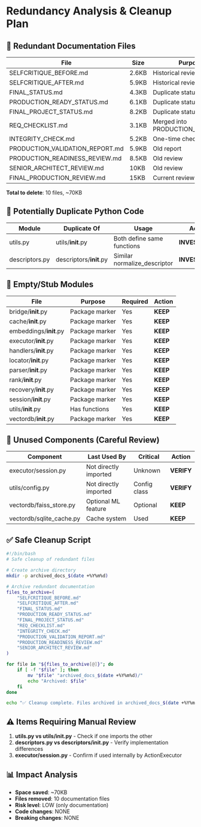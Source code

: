 # Redundancy Analysis & Cleanup Plan

## 📁 Redundant Documentation Files

| File | Size | Purpose | Dependencies | Action |
|------|------|---------|--------------|--------|
| SELFCRITIQUE_BEFORE.md | 2.6KB | Historical review | None | **DELETE** |
| SELFCRITIQUE_AFTER.md | 5.9KB | Historical review | None | **DELETE** |
| FINAL_STATUS.md | 4.3KB | Duplicate status | None | **DELETE** |
| PRODUCTION_READY_STATUS.md | 6.1KB | Duplicate status | None | **DELETE** |
| FINAL_PROJECT_STATUS.md | 8.2KB | Duplicate status | None | **DELETE** |
| REQ_CHECKLIST.md | 3.1KB | Merged into PRODUCTION_CHECKLIST | None | **DELETE** |
| INTEGRITY_CHECK.md | 5.2KB | One-time check | None | **DELETE** |
| PRODUCTION_VALIDATION_REPORT.md | 5.9KB | Old report | None | **DELETE** |
| PRODUCTION_READINESS_REVIEW.md | 8.5KB | Old review | None | **DELETE** |
| SENIOR_ARCHITECT_REVIEW.md | 10KB | Old review | None | **DELETE** |
| FINAL_PRODUCTION_REVIEW.md | 15KB | Current review | None | **KEEP** |

**Total to delete**: 10 files, ~70KB

## 🐍 Potentially Duplicate Python Code

| Module | Duplicate Of | Usage | Action |
|--------|-------------|-------|--------|
| utils.py | utils/__init__.py | Both define same functions | **INVESTIGATE** |
| descriptors.py | descriptors/__init__.py | Similar normalize_descriptor | **INVESTIGATE** |

## 📂 Empty/Stub Modules

| File | Purpose | Required | Action |
|------|---------|----------|--------|
| bridge/__init__.py | Package marker | Yes | **KEEP** |
| cache/__init__.py | Package marker | Yes | **KEEP** |
| embeddings/__init__.py | Package marker | Yes | **KEEP** |
| executor/__init__.py | Package marker | Yes | **KEEP** |
| handlers/__init__.py | Package marker | Yes | **KEEP** |
| locator/__init__.py | Package marker | Yes | **KEEP** |
| parser/__init__.py | Package marker | Yes | **KEEP** |
| rank/__init__.py | Package marker | Yes | **KEEP** |
| recovery/__init__.py | Package marker | Yes | **KEEP** |
| session/__init__.py | Package marker | Yes | **KEEP** |
| utils/__init__.py | Has functions | Yes | **KEEP** |
| vectordb/__init__.py | Package marker | Yes | **KEEP** |

## 🔧 Unused Components (Careful Review)

| Component | Last Used By | Critical | Action |
|-----------|--------------|----------|--------|
| executor/session.py | Not directly imported | Unknown | **VERIFY** |
| utils/config.py | Not directly imported | Config class | **VERIFY** |
| vectordb/faiss_store.py | Optional ML feature | Optional | **KEEP** |
| vectordb/sqlite_cache.py | Cache system | Used | **KEEP** |

## ✅ Safe Cleanup Script

```bash
#!/bin/bash
# Safe cleanup of redundant files

# Create archive directory
mkdir -p archived_docs_$(date +%Y%m%d)

# Archive redundant documentation
files_to_archive=(
    "SELFCRITIQUE_BEFORE.md"
    "SELFCRITIQUE_AFTER.md"
    "FINAL_STATUS.md"
    "PRODUCTION_READY_STATUS.md"
    "FINAL_PROJECT_STATUS.md"
    "REQ_CHECKLIST.md"
    "INTEGRITY_CHECK.md"
    "PRODUCTION_VALIDATION_REPORT.md"
    "PRODUCTION_READINESS_REVIEW.md"
    "SENIOR_ARCHITECT_REVIEW.md"
)

for file in "${files_to_archive[@]}"; do
    if [ -f "$file" ]; then
        mv "$file" "archived_docs_$(date +%Y%m%d)/"
        echo "Archived: $file"
    fi
done

echo "✅ Cleanup complete. Files archived in archived_docs_$(date +%Y%m%d)/"
```

## ⚠️ Items Requiring Manual Review

1. **utils.py vs utils/__init__.py** - Check if one imports the other
2. **descriptors.py vs descriptors/__init__.py** - Verify implementation differences
3. **executor/session.py** - Confirm if used internally by ActionExecutor

## 📊 Impact Analysis

- **Space saved**: ~70KB
- **Files removed**: 10 documentation files
- **Risk level**: LOW (only documentation)
- **Code changes**: NONE
- **Breaking changes**: NONE